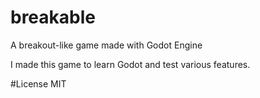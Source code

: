 # breakable
A breakout-like game made with Godot Engine

I made this game to learn Godot and test various features.


#License
MIT
